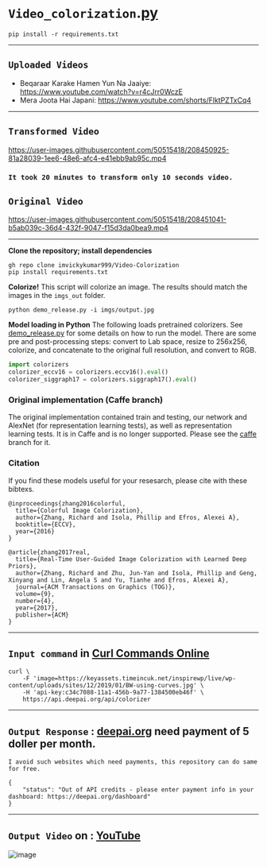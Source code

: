 
# `Video_colorization`.[py](https://github.com/imvickykumar999/Video-Colorization/blob/main/video_colorization.py)

    pip install -r requirements.txt

-----------------

## `Uploaded Videos`

- Beqaraar Karake Hamen Yun Na Jaaiye: https://www.youtube.com/watch?v=r4cJrr0WczE
- Mera Joota Hai Japani: https://www.youtube.com/shorts/FlktPZTxCq4

--------------------------------

## `Transformed Video`

https://user-images.githubusercontent.com/50515418/208450925-81a28039-1ee6-48e6-afc4-e41ebb9ab95c.mp4

### `It took 20 minutes to transform only 10 seconds video.`

## `Original Video`

https://user-images.githubusercontent.com/50515418/208451041-b5ab039c-36d4-432f-9047-f15d3da0bea9.mp4

----------------------

**Clone the repository; install dependencies**

```
gh repo clone imvickykumar999/Video-Colorization
pip install requirements.txt
```

**Colorize!** This script will colorize an image. The results should match the images in the `imgs_out` folder.

```
python demo_release.py -i imgs/output.jpg
```

**Model loading in Python** The following loads pretrained colorizers. See [demo_release.py](https://github.com/imvickykumar999/Video-Colorization/blob/main/extras/demo_release.py) for some details on how to run the model. There are some pre and post-processing steps: convert to Lab space, resize to 256x256, colorize, and concatenate to the original full resolution, and convert to RGB.

```python
import colorizers
colorizer_eccv16 = colorizers.eccv16().eval()
colorizer_siggraph17 = colorizers.siggraph17().eval()
```

### Original implementation (Caffe branch)

The original implementation contained train and testing, our network and AlexNet (for representation learning tests), as well as representation learning tests. It is in Caffe and is no longer supported. Please see the [caffe](https://github.com/richzhang/colorization/tree/caffe) branch for it.

### Citation ###

If you find these models useful for your resesarch, please cite with these bibtexs.

```
@inproceedings{zhang2016colorful,
  title={Colorful Image Colorization},
  author={Zhang, Richard and Isola, Phillip and Efros, Alexei A},
  booktitle={ECCV},
  year={2016}
}

@article{zhang2017real,
  title={Real-Time User-Guided Image Colorization with Learned Deep Priors},
  author={Zhang, Richard and Zhu, Jun-Yan and Isola, Phillip and Geng, Xinyang and Lin, Angela S and Yu, Tianhe and Efros, Alexei A},
  journal={ACM Transactions on Graphics (TOG)},
  volume={9},
  number={4},
  year={2017},
  publisher={ACM}
}
```

----------------------------------

## `Input command` in [Curl Commands Online](https://reqbin.com/curl)

    curl \
        -F 'image=https://keyassets.timeincuk.net/inspirewp/live/wp-content/uploads/sites/12/2019/01/BW-using-curves.jpg' \
        -H 'api-key:c34c7088-11a1-456b-9a77-1384500eb46f' \
        https://api.deepai.org/api/colorizer 
    
-----------------------

## `Output Response` : [deepai.org](https://deepai.org/machine-learning-model/colorizer) need payment of 5 doller per month.
`I avoid such websites which need payments, this repository can do same for free.`

    {
        "status": "Out of API credits - please enter payment info in your dashboard: https://deepai.org/dashboard"
    }
    
---------------------------

## `Output Video` on : [YouTube](https://youtube.com/shorts/FlktPZTxCq4?feature=share)

![image](https://user-images.githubusercontent.com/50515418/208730165-93c8807d-8cf7-4626-827d-eaf191b71e06.png)
